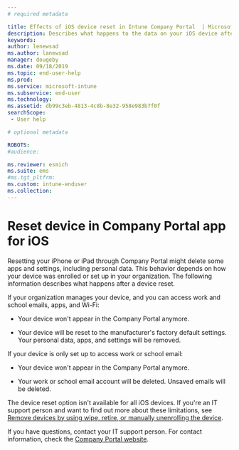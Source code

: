 ```yaml
---
# required metadata

title: Effects of iOS device reset in Intune Company Portal  | Microsoft Docs
description: Describes what happens to the data on your iOS device after you reset it in the Intune Company Portal. 
keywords:
author: lenewsad
ms.author: lanewsad
manager: dougeby
ms.date: 09/18/2019
ms.topic: end-user-help
ms.prod:
ms.service: microsoft-intune
ms.subservice: end-user
ms.technology:
ms.assetid: db99c3eb-4813-4c8b-8e32-958e983b7f0f
searchScope:
 - User help

# optional metadata

ROBOTS:  
#audience:

ms.reviewer: esmich
ms.suite: ems
#ms.tgt_pltfrm:
ms.custom: intune-enduser
ms.collection: 
---
```



# Reset device in Company Portal app for iOS  

Resetting your iPhone or iPad through Company Portal might delete some apps and settings, including personal data. This behavior depends on how your device was enrolled or set up in your organization. The following information describes what happens after a device reset.  

If your organization manages your device, and you can access work and school emails, apps, and Wi-Fi:

- Your device won't appear in the Company Portal anymore.  

- Your device will be reset to the manufacturer's factory default settings. Your personal data, apps, and settings will be removed.

If your device is only set up to access work or school email:

- Your device won't appear in the Company Portal anymore.  

- Your work or school email account will be deleted. Unsaved emails will be deleted.   

The device reset option isn't available for all iOS devices. If you're an IT support person and want to find out more about these limitations, see [Remove devices by using wipe, retire, or manually unenrolling the device](/intune/devices-wipe).  

If you have questions, contact your IT support person. For contact information, check the [Company Portal website](https://go.microsoft.com/fwlink/?linkid=2010980).